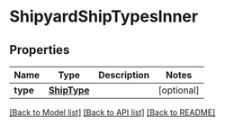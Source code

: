 # ShipyardShipTypesInner

## Properties
Name | Type | Description | Notes
------------ | ------------- | ------------- | -------------
**type** | [**ShipType**](ShipType.md) |  | [optional] 

[[Back to Model list]](../README.md#documentation-for-models) [[Back to API list]](../README.md#documentation-for-api-endpoints) [[Back to README]](../README.md)


